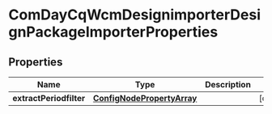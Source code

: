 
# ComDayCqWcmDesignimporterDesignPackageImporterProperties

## Properties
Name | Type | Description | Notes
------------ | ------------- | ------------- | -------------
**extractPeriodfilter** | [**ConfigNodePropertyArray**](ConfigNodePropertyArray.md) |  |  [optional]



